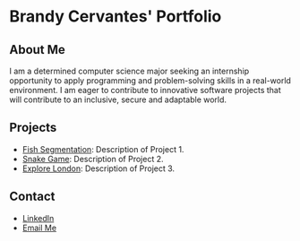 # Brandy Cervantes' Portfolio

## About Me
I am a determined computer science major seeking an internship opportunity 
to apply programming and problem-solving skills in a real-world environment. 
I am eager to contribute to innovative software projects that will contribute to
an inclusive, secure and adaptable world.

## Projects
- [Fish Segmentation](https://github.com/jupitercruiser/Portfolio/tree/1f534c252eeb968e26741aa6ed81e9f5086dc650/Fish%20Segmentation): Description of Project 1.
- [Snake Game](https://github.com/jupitercruiser/Portfolio/tree/e8e5b50be95f46170ab9f6a595da22a01b95e504/Snake%20Game): Description of Project 2.
- [Explore London](https://github.com/jupitercruiser/Portfolio/tree/52ffa73bbcd55cdd4ebaaaa53cf1fd5abedfdf9b/Explore%20London): Description of Project 3.
  
## Contact
- [LinkedIn](https://www.linkedin.com/in/brandycervantesgarcia)
- [Email Me](mailto:brandy.cervantes@utah.edu)
